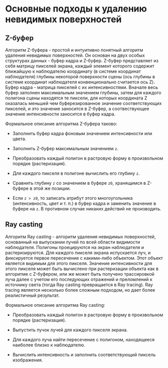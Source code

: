 # Основные подходы к удалению невидимых поверхностей

## Z-буфер

Алгоритм Z-буфера - простой и интуитивно понятный алгоритм удаления невидимых поверхностей. Он основан на двух особых структурах данных - буфер кадра и Z-буфер. Z-буфер представляет из себя матрицу пикселей экрана, каждый элемент которого содержит ближайшую к наблюдателю координату (в системе координат наблюдателя) глубины некоторой поверхности сцены (ось глубины в системе координат наблюдателя конвенционально считается ось Z). Буфер кадра - матрица пикселей с их интенсивностями. Вначале весь буфер заполнен максимальным значением глубины, затем для каждого полигона сцены находятся те пиксели, для которых координата Z оказалась меньшей чем буферезированное значение соответствующих пикселей, и это значение заносится в Z-буфер, а соотвествующее значение интенсивности заносится в буфер кадра.

Формальное описание алгоритма Z-буфера таково:

- Заполнить буфер кадра фоновым значением интенсивности или цвета.

- Заполнить Z-буфер максимальным значением `z`.

- Преобразовать каждый полигон в растровую форму в произвольном порядке (растеризация).

- Для каждого пикселя в полигоне вычислить его глубину `z`.

- Сравнить глубину `z` со значением в буфере `z0`, хранящимся в Z-буфере в этой же позиции.

- Если `z > z0`, то записать атрибут этого многоугольника (интенсивность, цвет и т. п.) в буфер кадра и заменить значение в буфере на `z`. В противном случае никаких действий не производить.

## Ray casting

Алгоритм Ray casting - алгоритм удаления невидимых поверхностей, основанный на выпускании лучей по всей области видимости наблюдателя. Полигоны проецируются на экран наблюдателя и растеризируются. Для каждого пикселя экрана испускается луч, и фиксируется первое пересечение с какими-либо объектом. Этот объект является видимым для этого пикселя. Значение интенсивности для этого пикселя может быть вычислено при растеризации объекта как в алгоритме с Z-буфером, или же может быть получено трассировкой луча далее с учетом его последующих отражений и преломлений к источнику света (тогда Ray casting превращается в Ray tracing). Ray tracing является несколько более сложным подходом, но дает более реалистичный результат.

Формальное описание алгоритма Ray casting:

- Преобразовать каждый полигон в растровую форму в произвольном порядке (растеризация).

- Выпустить пучок лучей для каждого пикселя экрана.

- Для каждого луча найти пересечение с полигоном, находящееся наиболее близко к наблюдателю.

- Вычислить интенсивность и заполнить соответствующий пиксель изображения.

